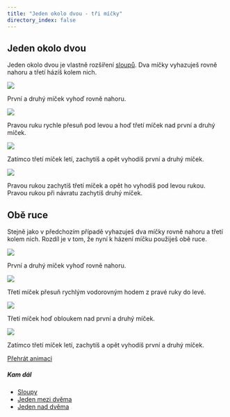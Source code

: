 ```yaml
---
title: "Jeden okolo dvou - tři míčky"
directory_index: false
---
```


## Jeden okolo dvou


Jeden okolo dvou je vlastně rozšíření <a href="sloupy.html" title="Podobný trik se třemi míčky.">sloupů</a>. Dva míčky vyhazuješ rovně nahoru a třetí házíš kolem nich.

![](img/s/sloupyn.png)

První a druhý míček vyhoď rovně nahoru.

![](img/s/sloupyo.png)

Pravou ruku rychle přesuň pod levou a hoď třetí míček nad první a druhý míček.

![](img/s/sloupyp.png)

Zatímco třetí míček letí, zachytíš a opět vyhodíš první a druhý míček.

![](img/s/sloupyq.png)

Pravou rukou zachytíš třetí míček a opět ho vyhodíš pod levou rukou. Pravou rukou při návratu zachytíš druhý míček.

## Obě ruce


Stejně jako v předchozím případě vyhazuješ dva míčky rovně nahoru a třetí kolem nich. Rozdíl je v tom, že nyní k házení míčku použiješ obě ruce.

![](img/s/sloupyr.png)

První a druhý míček vyhoď rovně nahoru.

![](img/s/sloupys.png)

Třetí míček přesuň rychlým vodorovným hodem z pravé ruky do levé.

![](img/s/sloupyt.png)

Třetí míček hoď obloukem nad první a druhý míček.

![](img/s/sloupyu.png)

Zatímco třetí míček letí, zachytíš a opět vyhodíš první a druhý míček.

[Přehrát animaci](/animace/1up-2up-e.html "Animace")


##### Kam dál

- [Sloupy](/micky/3/sloupy.html "Trik se třemi míčky")
- [Jeden mezi dvěma](/micky/3/1mezi2.html "Rozšíření sloupů")
- [Jeden nad dvěma](/micky/3/1nad2.html "Další rozšíření sloupů")
